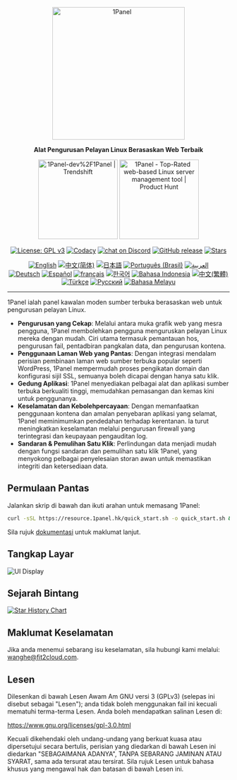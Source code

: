 <p align="center"><a href="https://1panel.hk"><img src="https://resource.1panel.hk/img/1panel-logo.png" alt="1Panel" width="300" /></a></p>
<p align="center"><b>Alat Pengurusan Pelayan Linux Berasaskan Web Terbaik</b></p>
<p align="center">
  <a href="https://trendshift.io/repositories/2462" target="_blank"><img src="https://trendshift.io/api/badge/repositories/2462" alt="1Panel-dev%2F1Panel | Trendshift" style="width: 180px; height: auto;" /></a>
  <a href="https://www.producthunt.com/posts/1panel?embed=true&utm_source=badge-featured&utm_medium=badge&utm_souce=badge-1panel" target="_blank"><img src="https://api.producthunt.com/widgets/embed-image/v1/featured.svg?post_id=639696&theme=light" alt="1Panel - Top&#0045;Rated&#0032;web&#0045;based&#0032;Linux&#0032;server&#0032;management&#0032;tool | Product Hunt" style="width: 180px; height: auto;" /></a>
</p>
<p align="center">
  <a href="https://www.gnu.org/licenses/gpl-3.0.html"><img src="https://shields.io/github/license/1Panel-dev/1Panel?color=%231890FF" alt="License: GPL v3"></a>
  <a href="https://app.codacy.com/gh/1Panel-dev/1Panel?utm_source=github.com&utm_medium=referral&utm_content=1Panel-dev/1Panel&utm_campaign=Badge_Grade_Dashboard"><img src="https://app.codacy.com/project/badge/Grade/da67574fd82b473992781d1386b937ef" alt="Codacy"></a>
  <a href="https://discord.gg/bUpUqWqdRr" target="_blank">
        <img src="https://img.shields.io/discord/1318846410149335080?logo=discord&labelColor=%20%235462eb&logoColor=%20%23f5f5f5&color=%20%235462eb"
            alt="chat on Discord"></a>
  <a href="https://github.com/1Panel-dev/1Panel/releases"><img src="https://img.shields.io/github/v/release/1Panel-dev/1Panel" alt="GitHub release"></a>
  <a href="https://github.com/1Panel-dev/1Panel"><img src="https://img.shields.io/github/stars/1Panel-dev/1Panel?color=%231890FF&style=flat-square" alt="Stars"></a><br>
</p>
<p align="center">
  <a href="/README.md"><img alt="English" src="https://img.shields.io/badge/English-d9d9d9"></a>
  <a href="/docs/README.zh-Hans.md"><img alt="中文(简体)" src="https://img.shields.io/badge/中文(简体)-d9d9d9"></a>
  <a href="/docs/README.ja.md"><img alt="日本語" src="https://img.shields.io/badge/日本語-d9d9d9"></a>
  <a href="/docs/README.pt-br.md"><img alt="Português (Brasil)" src="https://img.shields.io/badge/Português (Brasil)-d9d9d9"></a>
  <a href="/docs/README.ar.md"><img alt="العربية" src="https://img.shields.io/badge/العربية-d9d9d9"></a><br>
  <a href="/docs/README.de.md"><img alt="Deutsch" src="https://img.shields.io/badge/Deutsch-d9d9d9"></a>
  <a href="/docs/README.es.md"><img alt="Español" src="https://img.shields.io/badge/Español-d9d9d9"></a>
  <a href="/docs/README.fr.md"><img alt="français" src="https://img.shields.io/badge/français-d9d9d9"></a>
  <a href="/docs/README.ko.md"><img alt="한국어" src="https://img.shields.io/badge/한국어-d9d9d9"></a>
  <a href="/docs/README.id.md"><img alt="Bahasa Indonesia" src="https://img.shields.io/badge/Bahasa Indonesia-d9d9d9"></a>
  <a href="/docs/README.zh-Hant.md"><img alt="中文(繁體)" src="https://img.shields.io/badge/中文(繁體)-d9d9d9"></a>
  <a href="/docs/README.tr.md"><img alt="Türkçe" src="https://img.shields.io/badge/Türkçe-d9d9d9"></a>
  <a href="/docs/README.ru.md"><img alt="Русский" src="https://img.shields.io/badge/%D0%A0%D1%83%D1%81%D1%81%D0%BA%D0%B8%D0%B9-d9d9d9"></a>
  <a href="/docs/README.ms.md"><img alt="Bahasa Melayu" src="https://img.shields.io/badge/Bahasa Melayu-d9d9d9"></a>
</p>

------------------------------

1Panel ialah panel kawalan moden sumber terbuka berasaskan web untuk pengurusan pelayan Linux.

- **Pengurusan yang Cekap**: Melalui antara muka grafik web yang mesra pengguna, 1Panel membolehkan pengguna menguruskan pelayan Linux mereka dengan mudah. Ciri utama termasuk pemantauan hos, pengurusan fail, pentadbiran pangkalan data, dan pengurusan kontena.
- **Penggunaan Laman Web yang Pantas**: Dengan integrasi mendalam perisian pembinaan laman web sumber terbuka popular seperti WordPress, 1Panel mempermudah proses pengikatan domain dan konfigurasi sijil SSL, semuanya boleh dicapai dengan hanya satu klik.
- **Gedung Aplikasi**: 1Panel menyediakan pelbagai alat dan aplikasi sumber terbuka berkualiti tinggi, memudahkan pemasangan dan kemas kini untuk penggunanya.
- **Keselamatan dan Kebolehpercayaan**: Dengan memanfaatkan penggunaan kontena dan amalan penyebaran aplikasi yang selamat, 1Panel meminimumkan pendedahan terhadap kerentanan. Ia turut meningkatkan keselamatan melalui pengurusan firewall yang terintegrasi dan keupayaan pengauditan log.
- **Sandaran & Pemulihan Satu Klik**: Perlindungan data menjadi mudah dengan fungsi sandaran dan pemulihan satu klik 1Panel, yang menyokong pelbagai penyelesaian storan awan untuk memastikan integriti dan ketersediaan data.

## Permulaan Pantas

Jalankan skrip di bawah dan ikuti arahan untuk memasang 1Panel:

```bash
curl -sSL https://resource.1panel.hk/quick_start.sh -o quick_start.sh && bash quick_start.sh
```

Sila rujuk [dokumentasi](https://docs.1panel.hk/quick_start/) untuk maklumat lanjut.

## Tangkap Layar

![UI Display](https://resource.1panel.hk/img/1panel.png)

## Sejarah Bintang

[![Star History Chart](https://api.star-history.com/svg?repos=1Panel-dev/1Panel&type=Date)](https://star-history.com/#1Panel-dev/1Panel&Date)

## Maklumat Keselamatan

Jika anda menemui sebarang isu keselamatan, sila hubungi kami melalui: wanghe@fit2cloud.com.

## Lesen

Dilesenkan di bawah Lesen Awam Am GNU versi 3 (GPLv3) (selepas ini disebut sebagai "Lesen"); anda tidak boleh menggunakan fail ini kecuali mematuhi terma-terma Lesen. Anda boleh mendapatkan salinan Lesen di:

<https://www.gnu.org/licenses/gpl-3.0.html>

Kecuali dikehendaki oleh undang-undang yang berkuat kuasa atau dipersetujui secara bertulis, perisian yang diedarkan di bawah Lesen ini diedarkan "SEBAGAIMANA ADANYA", TANPA SEBARANG JAMINAN ATAU SYARAT, sama ada tersurat atau tersirat. Sila rujuk Lesen untuk bahasa khusus yang mengawal hak dan batasan di bawah Lesen ini.
